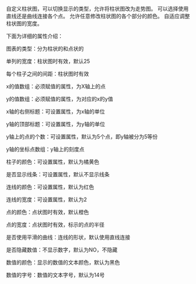 自定义柱状图，可以切换显示的类型，允许将柱状图改为走势图。
可以选择使用直线还是曲线连接各个点。
允许任意修改柱状图的各个部分的颜色。
自适应调整柱状图的宽度。

下面为详细的属性介绍：

图表的类型：分为柱状的和点状的

单列的宽度：柱状图时有效，默认25

每个柱子之间的间距：柱状图时有效

x的值数组：必须赋值的属性，为X轴上的点

y的值数组：必须赋值的属性，为对应的x的y值

x轴的右侧标题：可设置属性，为x轴的单位

y轴的顶部标题：可设置属性，为y轴的单位

y轴上的点的个数：可设置属性，默认为5个点，即y轴被分为5等份

y轴的坐标点数组：y轴上的刻度点

柱子的颜色：可设置属性，默认为橘黄色

是否显示线条：可设置属性，默认不显示线条

连线的颜色：可设置属性，默认为红色

连线的宽度：可设置属性，默认为2

点的颜色：点状图时有效，默认橙色

点的宽度：点状图时有效，标示的点的半径

是否使用平滑的曲线：连线的形状，默认使用直线连接

是否隐藏数值：不显示数字，默认为NO，不隐藏

数值的颜色：显示的数值的文本颜色，默认为黑色

数值的字号：数值的文本字号，默认为14号


